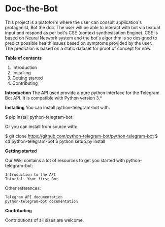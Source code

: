 # Doc-the-Bot

This project is a platoform where the user can consult application's protaganist, Bot the doc. The user will be able to interact with bot via textual input and respond as per bot's CSE (context synthesisation Engine). CSE is based on Neural Network system and the bot's algorithm is so designed to predict possible health issues based on symptoms provided by the user. The prediction is based on a static dataset for proof of concept for now.

<b>Table of contents</b>

1. Introduction
2. Installing
3. Getting started
4. Contributing

<b>Introduction</b>
The API used provide a pure python interface for the Telegram Bot API. It is compatible with Python version 3.*

<b>Installing</b>
You can install python-telegram-bot with:

$ pip install python-telegram-bot

Or you can install from source with:

$ git clone https://github.com/python-telegram-bot/python-telegram-bot
$ cd python-telegram-bot
$ python setup.py install

<b>Getting started</b>

Our Wiki contains a lot of resources to get you started with python-telegram-bot:

    Introduction to the API
    Tutorial: Your first Bot

Other references:

    Telegram API documentation
    python-telegram-bot documentation
        
<b>Contributing</b>

Contributions of all sizes are welcome.







